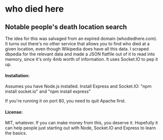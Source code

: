 who died here
====================

Notable people's death location search
---------------------

The idea for this was salvaged from an expired domain (whodiedhere.com). It turns out there's no other service that allows you to find who died at a given location, even though Wikipedia does have all this data. I scraped dbpedia for the relevant data and made a JSON flatfile out of it to read into memory, since it's only 4mb worth of information. It uses Socket.IO to pep it up.

#### Installation:

Assumes you have Node.js installed. Install Express and Socket.IO: "npm install socket.io" and "npm install express"

If you're running it on port 80, you need to quit Apache first.

#### License:

MIT, whatever. If you can make money from this, you deserve it. Hopefully it can help people just starting out with Node, Socket.IO and Express to learn the basics.
